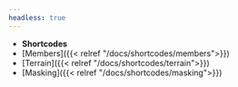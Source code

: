 ```yaml
---
headless: true
---
```


- **Shortcodes**
- [Members]({{< relref "/docs/shortcodes/members">}})
- [Terrain]({{< relref "/docs/shortcodes/terrain">}})
- [Masking]({{< relref "/docs/shortcodes/masking">}})
<br />
